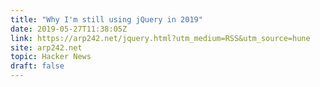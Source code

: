 ```yaml
---
title: "Why I'm still using jQuery in 2019"
date: 2019-05-27T11:38:05Z
link: https://arp242.net/jquery.html?utm_medium=RSS&utm_source=hune
site: arp242.net
topic: Hacker News
draft: false
---
```

